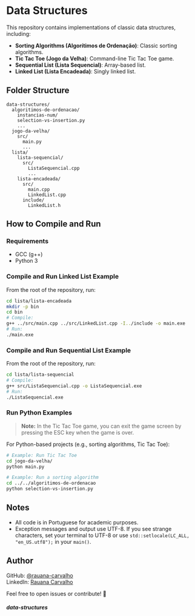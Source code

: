 # Data Structures

This repository contains implementations of classic data structures, including:

- **Sorting Algorithms (Algorítimos de Ordenação)**:  Classic sorting algorithms.
- **Tic Tac Toe (Jogo da Velha)**: Command-line Tic Tac Toe game.
- **Sequential List (Lista Sequencial)**: Array-based list.
- **Linked List (Lista Encadeada)**: Singly linked list.

## Folder Structure

```
data-structures/
  algoritimos-de-ordenacao/
    instancias-num/
    selection-vs-insertion.py
    ...
  jogo-da-velha/
    src/
      main.py
      ...
  lista/
    lista-sequencial/
      src/
        ListaSequencial.cpp
        ...
    lista-encadeada/
      src/
        main.cpp
        LinkedList.cpp
      include/
        LinkedList.h
```

## How to Compile and Run

### Requirements
- GCC (g++)
- Python 3

### Compile and Run Linked List Example

From the root of the repository, run:

```sh
cd lista/lista-encadeada
mkdir -p bin
cd bin
# Compile:
g++ ../src/main.cpp ../src/LinkedList.cpp -I../include -o main.exe
# Run:
./main.exe
```

### Compile and Run Sequential List Example

From the root of the repository, run:

```sh
cd lista/lista-sequencial
# Compile:
g++ src/ListaSequencial.cpp -o ListaSequencial.exe
# Run:
./ListaSequencial.exe
```

### Run Python Examples


> **Note:** In the Tic Tac Toe game, you can exit the game screen by pressing the ESC key when the game is over.

For Python-based projects (e.g., sorting algorithms, Tic Tac Toe):

```sh
# Example: Run Tic Tac Toe
cd jogo-da-velha/
python main.py

# Example: Run a sorting algorithm
cd ../../algoritimos-de-ordenacao
python selection-vs-insertion.py
```

## Notes
- All code is in Portuguese for academic purposes.
- Exception messages and output use UTF-8. If you see strange characters, set your terminal to UTF-8 or use `std::setlocale(LC_ALL, "en_US.utf8");` in your `main()`.

## Author

GitHub: [@rauana-carvalho](https://github.com/rauana-carvalho)  
LinkedIn: [Rauana Carvalho](https://www.linkedin.com/in/rauana-carvalho-8a61241b9/)

Feel free to open issues or contribute! 🍅

##### data-structures